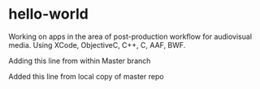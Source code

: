 # hello-world
Working on apps in the area of post-production workflow for audiovisual media. Using XCode, ObjectiveC, C++, C, AAF, BWF.

Adding this line from within Master branch

Added this line from local copy of master repo
